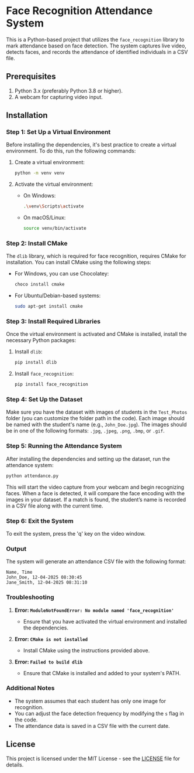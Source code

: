 
# Face Recognition Attendance System

This is a Python-based project that utilizes the `face_recognition` library to mark attendance based on face detection. The system captures live video, detects faces, and records the attendance of identified individuals in a CSV file.

## Prerequisites

1. Python 3.x (preferably Python 3.8 or higher).
2. A webcam for capturing video input.

## Installation

### Step 1: Set Up a Virtual Environment

Before installing the dependencies, it's best practice to create a virtual environment. To do this, run the following commands:

1. Create a virtual environment:
   ```bash
   python -m venv venv
   ```

2. Activate the virtual environment:
   - On Windows:
     ```bash
     .\venv\Scripts\activate
     ```
   - On macOS/Linux:
     ```bash
     source venv/bin/activate
     ```

### Step 2: Install CMake

The `dlib` library, which is required for face recognition, requires CMake for installation. You can install CMake using the following steps:

- For Windows, you can use Chocolatey:
  ```bash
  choco install cmake
  ```

- For Ubuntu/Debian-based systems:
  ```bash
  sudo apt-get install cmake
  ```

### Step 3: Install Required Libraries

Once the virtual environment is activated and CMake is installed, install the necessary Python packages:

1. Install `dlib`:
   ```bash
   pip install dlib
   ```

2. Install `face_recognition`:
   ```bash
   pip install face_recognition
   ```

### Step 4: Set Up the Dataset

Make sure you have the dataset with images of students in the `Test_Photos` folder (you can customize the folder path in the code). Each image should be named with the student's name (e.g., `John_Doe.jpg`). The images should be in one of the following formats: `.jpg`, `.jpeg`, `.png`, `.bmp`, or `.gif`.

### Step 5: Running the Attendance System

After installing the dependencies and setting up the dataset, run the attendance system:

```bash
python attendance.py
```

This will start the video capture from your webcam and begin recognizing faces. When a face is detected, it will compare the face encoding with the images in your dataset. If a match is found, the student’s name is recorded in a CSV file along with the current time.

### Step 6: Exit the System

To exit the system, press the 'q' key on the video window.

### Output

The system will generate an attendance CSV file with the following format:
```
Name, Time
John_Doe, 12-04-2025 08:30:45
Jane_Smith, 12-04-2025 08:31:10
```

### Troubleshooting

1. **Error: `ModuleNotFoundError: No module named 'face_recognition'`**
   - Ensure that you have activated the virtual environment and installed the dependencies.

2. **Error: `CMake is not installed`**
   - Install CMake using the instructions provided above.

3. **Error: `Failed to build dlib`**
   - Ensure that CMake is installed and added to your system's PATH.
   
### Additional Notes

- The system assumes that each student has only one image for recognition.
- You can adjust the face detection frequency by modifying the `s` flag in the code.
- The attendance data is saved in a CSV file with the current date.

## License

This project is licensed under the MIT License - see the [LICENSE](LICENSE) file for details.
